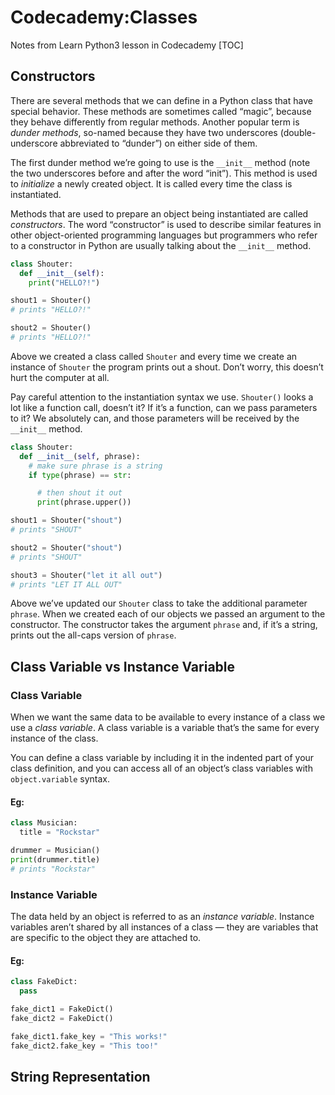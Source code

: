# Codecademy:Classes
Notes from Learn Python3 lesson in Codecademy
[TOC]
## Constructors

There are several methods that we can define in a Python class that have special behavior. These methods are sometimes called “magic”, because they behave differently from regular methods. Another popular term is _dunder methods_, so-named because they have two underscores (double-underscore abbreviated to “dunder”) on either side of them.

The first dunder method we’re going to use is the `__init__` method (note the two underscores before and after the word “init”). This method is used to _initialize_ a newly created object. It is called every time the class is instantiated.

Methods that are used to prepare an object being instantiated are called _constructors_. The word “constructor” is used to describe similar features in other object-oriented programming languages but programmers who refer to a constructor in Python are usually talking about the `__init__` method.
```py
class Shouter:
  def __init__(self):
    print("HELLO?!")

shout1 = Shouter()
# prints "HELLO?!"

shout2 = Shouter()
# prints "HELLO?!"
```

Above we created a class called `Shouter` and every time we create an instance of `Shouter` the program prints out a shout. Don’t worry, this doesn’t hurt the computer at all.

Pay careful attention to the instantiation syntax we use. `Shouter()` looks a lot like a function call, doesn’t it? If it’s a function, can we pass parameters to it? We absolutely can, and those parameters will be received by the `__init__` method.

```py
class Shouter:
  def __init__(self, phrase):
    # make sure phrase is a string
    if type(phrase) == str:

      # then shout it out
      print(phrase.upper())

shout1 = Shouter("shout")
# prints "SHOUT"

shout2 = Shouter("shout")
# prints "SHOUT"

shout3 = Shouter("let it all out")
# prints "LET IT ALL OUT"
```
Above we’ve updated our `Shouter` class to take the additional parameter `phrase`. When we created each of our objects we passed an argument to the constructor. The constructor takes the argument `phrase` and, if it’s a string, prints out the all-caps version of `phrase`.

## Class Variable vs Instance Variable
### Class Variable
When we want the same data to be available to every instance of a class we use a _class variable_. A class variable is a variable that’s the same for every instance of the class.

You can define a class variable by including it in the indented part of your class definition, and you can access all of an object’s class variables with `object.variable` syntax.

#### Eg:
```py
class Musician:
  title = "Rockstar"

drummer = Musician()
print(drummer.title)
# prints "Rockstar"
```

### Instance Variable
The data held by an object is referred to as an _instance variable_. Instance variables aren’t shared by all instances of a class — they are variables that are specific to the object they are attached to.

#### Eg:
```py
class FakeDict:
  pass

fake_dict1 = FakeDict()
fake_dict2 = FakeDict()

fake_dict1.fake_key = "This works!"
fake_dict2.fake_key = "This too!"
```

## String Representation

<!--stackedit_data:
eyJoaXN0b3J5IjpbLTE3ODMxMzI4NDldfQ==
-->